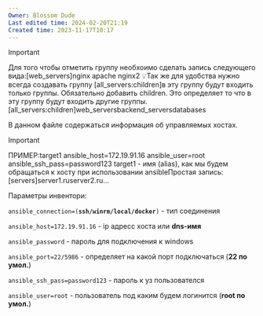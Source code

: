 ```yaml
---
Owner: Blossom Dude
Last edited time: 2024-02-20T21:19
Created time: 2023-11-17T10:17
---
```

> [!important]  
> Для того чтобы отметить группу необхоимо сделать запись следующего вида:[web_servers]nginx apache nginx2 💡Так же для удобства нужно всегда создавать группу [all_servers:children]в эту группу будут входить только группы. Обязательно добавить children. Это определяет то что в эту группу будут входить другие группы.[all_servers:children]web_serversbackend_serversdatabases  

В данном файле содержаться информация об управляемых хостах.

> [!important]  
> ПРИМЕР:target1 ansible_host=172.19.91.16 ansible_user=root ansible_ssh_pass=password123 target1 - имя (alias), как мы будем обращаться к хосту при использовании ansibleПростая запись:[servers]server1.ruserver2.ru…  

  

Параметры инвентори:

  

`ansible_connection=(`**`ssh/winrm/local/docker`**`)` - тип соединения

`ansible_host=172.19.91.16` - ip адресс хоста или **dns-имя**

`ansible_password` - пароль для подключения к windows

`ansible_port=22/5986` - определяет на какой порт подключаться (**22 по умол.**)

`ansible_ssh_pass=password123` - пароль к уз пользователся

`ansible_user=root` - пользователь под каким будем логинится (**root по умол.**)